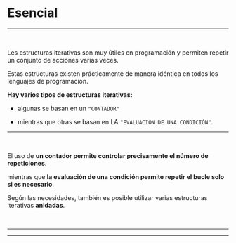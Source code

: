 # **Esencial**

---

<br>

Les estructuras iterativas son muy útiles en programación y permiten repetir un conjunto de acciones varias veces.

Estas estructuras existen prácticamente de manera idéntica en todos los lenguajes de programación.

**Hay varios tipos de estructuras iterativas:**

- algunas se basan en un `"CONTADOR"`

- mientras que otras se basan en LA `"EVALUACIÓN DE UNA CONDICIÓN"`.

---

<br>

El uso de **un contador permite controlar precisamente el número de repeticiones**.

mientras que **la evaluación de una condición permite repetir el bucle solo si es necesario**.

Según las necesidades, también es posible utilizar varias estructuras iterativas **anidadas**.

<br>

---

---